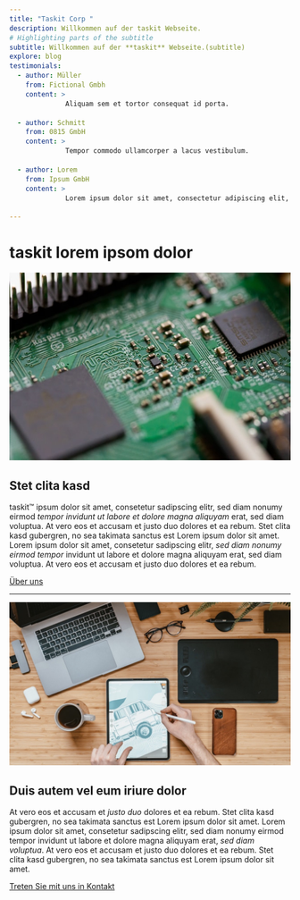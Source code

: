 ```yaml
---
title: "Taskit Corp "
description: Willkommen auf der taskit Webseite.
# Highlighting parts of the subtitle
subtitle: Willkommen auf der **taskit** Webseite.(subtitle)
explore: blog
testimonials:
  - author: Müller 
    from: Fictional Gmbh
    content: >
              Aliquam sem et tortor consequat id porta.

  - author: Schmitt 
    from: 0815 GmbH
    content: >
              Tempor commodo ullamcorper a lacus vestibulum.

  - author: Lorem 
    from: Ipsum GmbH
    content: >
              Lorem ipsum dolor sit amet, consectetur adipiscing elit, sed do eiusmod tempor incididunt ut labore et dolore magna aliqua.

---
```


taskit **lorem** ipsom dolor
============================

![about us](about.jpg)

Stet clita kasd
-----------------

taskit&trade; ipsum dolor sit amet, consetetur sadipscing elitr, sed diam nonumy eirmod _tempor invidunt ut labore et dolore magna aliquyam_ erat, sed diam voluptua. At vero eos et accusam et justo duo dolores et ea rebum. Stet clita kasd gubergren, no sea takimata sanctus est Lorem ipsum dolor sit amet. Lorem ipsum dolor sit amet, consetetur sadipscing elitr, _sed diam nonumy eirmod tempor_ invidunt ut labore et dolore magna aliquyam erat, sed diam voluptua. At vero eos et accusam et justo duo dolores et ea rebum. 

[Über uns](./about)

* * *

![Kontakt](contact.jpg)

Duis autem vel eum iriure dolor
-------------------------------

At vero eos et accusam et _justo duo_ dolores et ea rebum. Stet clita kasd gubergren, no sea takimata sanctus est Lorem ipsum dolor sit amet. Lorem ipsum dolor sit amet, consetetur sadipscing elitr, sed diam nonumy eirmod tempor invidunt ut labore et dolore magna aliquyam erat, _sed diam voluptua_. At vero eos et accusam et justo duo dolores et ea rebum. Stet clita kasd gubergren, no sea takimata sanctus est Lorem ipsum dolor sit amet. 

[Treten Sie mit uns in Kontakt](./contact)